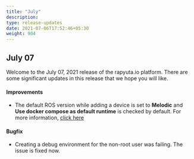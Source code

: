 ```yaml
---
title: "July"
description:
type: release-updates
date: 2021-07-06T17:52:46+05:30
weight: 904
---
```

 
 
## July 07
Welcome to the July 07, 2021 release of the rapyuta.io platform. There
are some significant updates in this release that we hope you will like.
 

#### Improvements


* The default ROS version while adding a device is set to **Melodic** and **Use docker compose as default runtime** is checked by default. For more information, [click here](/3_how-tos/32_device-management/321_onboarding-a-device/#register-a-new-device)


#### Bugfix

* Creating a debug environment for the non-root user was failing. The issue is fixed now.
